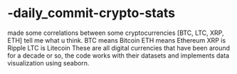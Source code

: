 # -daily_commit-crypto-stats
made some correlations between some cryptocurrencies [BTC, LTC, XRP, ETH] tell me what u think.
BTC means Bitcoin
ETH means Ethereum 
XRP is Ripple
LTC is Litecoin
These are all digital currencies that have been around for a decade or so, the code works with their datasets and implements data visualization using seaborn.
